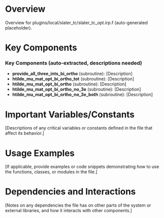 # Overview

Overview for plugins/local/slater_tc/slater_tc_opt.irp.f (auto-generated placeholder).

# Key Components

### Key Components (auto-extracted, descriptions needed)
- **provide_all_three_ints_bi_ortho** (subroutine): [Description]
- **htilde_mu_mat_opt_bi_ortho_tot** (subroutine): [Description]
- **htilde_mu_mat_opt_bi_ortho** (subroutine): [Description]
- **htilde_mu_mat_opt_bi_ortho_no_3e** (subroutine): [Description]
- **htilde_mu_mat_opt_bi_ortho_no_3e_both** (subroutine): [Description]

# Important Variables/Constants

[Descriptions of any critical variables or constants defined in the file that affect its behavior.]

# Usage Examples

[If applicable, provide examples or code snippets demonstrating how to use the functions, classes, or modules in the file.]

# Dependencies and Interactions

[Notes on any dependencies the file has on other parts of the system or external libraries, and how it interacts with other components.]
